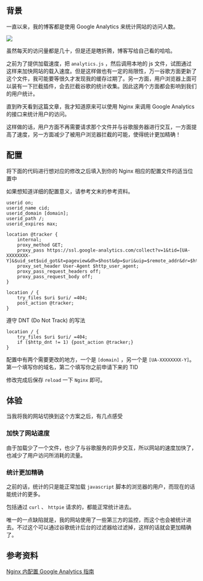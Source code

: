<!--
通过 Nginx 使用 Google Analytics 服务
一直以来，我的博客都是使用 Google Analytics 来统计网站的访问人数
1497753591
-->

## 背景

一直以来，我的博客都是使用 Google Analytics 来统计网站的访问人数。

![](https://vip1.loli.net/2019/12/26/szhUtnNqKBcgPvx.jpg)

虽然每天的访问量都是几十，但是还是瞎折腾，博客写给自己看的哈哈。

之前为了提供加载速度，把 `analytics.js` ，然后调用本地的 js 文件，试图通过这样来加快网站的载入速度。但是这样做也有一定的局限性，万一谷歌方面更新了这个文件，我可能要等很久才发现我的缓存过期了。另一方面，用户浏览器上面可以装有一下拦截插件，会去拦截谷歌的统计收集。因此这两个方面都会影响到我们的用户统计。

直到昨天看到这篇文章，我才知道原来可以使用 Nginx 来调用 Google Analytics 的接口来统计用户的访问。

这样做的话，用户方面不再需要请求那个文件并与谷歌服务器进行交互，一方面提高了速度，另一方面减少了被用户浏览器拦截的可能，使得统计更加精确！

## 配置

将下面的代码进行想对应的修改之后填入到你的 Nginx 相应的配置文件的适当位置中

如果想知道详细的配置意义，请参考文末的参考资料。

```nginx
userid on;
userid_name cid;
userid_domain [domain];
userid_path /;
userid_expires max;

location @tracker {
    internal;
    proxy_method GET;
    proxy_pass https://ssl.google-analytics.com/collect?v=1&tid=[UA-XXXXXXXX-Y]&$uid_set$uid_got&t=pageview&dh=$host&dp=$uri&uip=$remote_addr&dr=$http_referer&z=$msec;
    proxy_set_header User-Agent $http_user_agent;
    proxy_pass_request_headers off;
    proxy_pass_request_body off;
}

location / {
    try_files $uri $uri/ =404;
    post_action @tracker;
}
```

遵守 DNT (Do Not Track) 的写法

```nginx
location / {
    try_files $uri $uri/ =404;
    if ($http_dnt != 1) {post_action @tracker;}
}
```

配置中有两个需要更改的地方，一个是 `[domain]` ，另一个是 `[UA-XXXXXXXX-Y]`。第一个填写你的域名，第二个填写你之前申请下来的 TID

修改完成后保存 `reload` 一下 `Nginx` 即可。

## 体验

当我将我的网站切换到这个方案之后，有几点感受

### 加快了网站速度

由于加载少了一个文件，也少了与谷歌服务的异步交互，所以网站的速度加快了，也减少了用户访问所消耗的流量。

### 统计更加精确

之前的话，统计的只是能正常加载 `javascript` 脚本的浏览器的用户，而现在的话能统计的更多。

包括通过 `curl` 、 `httpie` 请求的，都能正常统计进去。

唯一的一点缺陷就是，我的网站使用了一些第三方的监控，而这个也会被统计进去。不过这个可以通过谷歌统计后台的过滤器给过滤掉，这样的话就会更加精确了。

## 参考资料

[N​g­i​n​x 内配置 G​o​o​g​l​e A​n­a­l​y​t­i​c​s 指南](https://darknode.in/network/nginx-google-analytics/)
